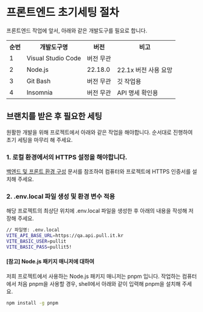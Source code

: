 # 프론트엔드 초기세팅 절차
프론트엔드 작업에 앞서, 아래와 같은 개발도구를 필요로 합니다. 
<table>
<tr>
    <th>순번</th>
    <th>개발도구명</th>
    <th>버전</th>
    <th>비고</td>
</tr>
<tr>
    <td>1</td>
    <td>Visual Studio Code</td>
    <td>버전 무관</td>
    <td></td>
</tr>
<tr>
    <td>2</td>
    <td>Node.js</td>
    <td>22.18.0</td>
    <td>22.1x 버전 사용 요망</td>
</tr>
<tr>
    <td>3</td>
    <td>Git Bash</td>
    <td>버전 무관</td>
    <td>깃 작업용</td>
</tr>
<tr>
    <td>4</td>
    <td>Insomnia</td>
    <td>버전 무관</td>
    <td>API 명세 확인용</td>
</tr>
</table>

## 브랜치를 받은 후 필요한 세팅
원활한 개발을 위해 프로젝트에서 아래와 같은 작업을 해야합니다. 순서대로 진행하여 초기 세팅을 마무리 해 주세요.

### 1. 로컬 환경에서의 HTTPS 설정을 해야합니다.<br>

<!-- 해당 문서로 하이퍼링크 걸어줄 것 : 백엔드 및 프론트 환경 구성 -->
<a href=#>백엔드 및 프론트 환경 구성</a> 문서를 참조하여 컴퓨터와 프로젝트에 HTTPS 인증서를 설치해 주세요.

### 2. .env.local 파일 생성 및 환경 변수 적용

해당 프로젝트의 최상단 위치에 .env.local 파일을 생성한 후 아래의 내용을 작성해 저장해 주세요.
```bash
// 파일명: .env.local
VITE_API_BASE_URL=https://qa.api.pull.it.kr
VITE_BASIC_USER=pullit
VITE_BASIC_PASS=pullit5!
```

#### [참고] Node.js 패키지 매니저에 대하여
저희 프로젝트에서 사용하는 Node.js 패키지 매니저는 pnpm 입니다.
작업하는 컴퓨터에서 처음 pnpm을 사용할 경우, shell에서 아래와 같이 입력해 pnpm을 설치해 주세요.
```bash
npm install -g pnpm
```